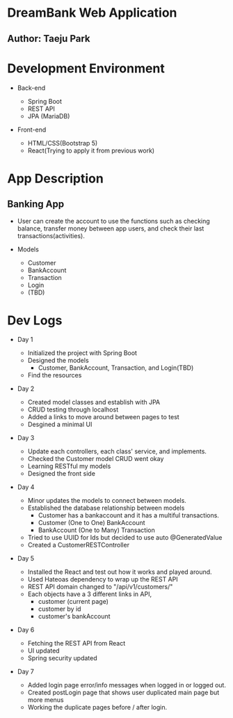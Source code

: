 # DreamBank Web Application

## Author: Taeju Park

# Development Environment
- Back-end
    - Spring Boot
    - REST API
    - JPA (MariaDB)

- Front-end
    - HTML/CSS(Bootstrap 5)
    - React(Trying to apply it from previous work)

# App Description
## Banking App
- User can create the account to use the functions such as checking balance, transfer money between app users, and check their last transactions(activities).

- Models
    - Customer
    - BankAccount
    - Transaction
    - Login
    - (TBD)

# Dev Logs
- Day 1
    - Initialized the project with Spring Boot
    - Designed the models
        - Customer, BankAccount, Transaction, and Login(TBD)
    - Find the resources

- Day 2
    - Created model classes and establish with JPA
    - CRUD testing through localhost
    - Added a links to move around between pages to test
    - Desgined a minimal UI

- Day 3
    - Update each controllers, each class' service, and implements.
    - Checked the Customer model CRUD went okay
    - Learning RESTful my models
    - Designed the front side

- Day 4
    - Minor updates the models to connect between models.
    - Established the database relationship between models
        - Customer has a bankaccount and it has a multiful transactions.
        - Customer (One to One) BankAccount
        - BankAccount (One to Many) Transaction
    - Tried to use UUID for Ids but decided to use auto @GeneratedValue
    - Created a CustomerRESTController

- Day 5
    - Installed the React and test out how it works and played around.
    - Used Hateoas dependency to wrap up the REST API
    - REST API domain changed to "/api/v1/customers/"
    - Each objects have a 3 different links in API,
        - customer (current page)
        - customer by id
        - customer's bankAccount

- Day 6
    - Fetching the REST API from React
    - UI updated
    - Spring security updated

- Day 7
    - Added login page error/info messages when logged in or logged out.
    - Created postLogin page that shows user duplicated main page but more menus
    - Working the duplicate pages before / after login.